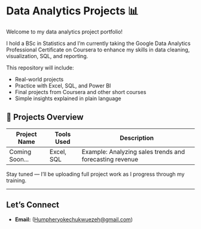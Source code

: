 # Data Analytics Projects 📊

Welcome to my data analytics project portfolio!

I hold a BSc in Statistics and I’m currently taking the Google Data Analytics Professional Certificate on Coursera to enhance my skills in data cleaning, visualization, SQL, and reporting.

This repository will include:
- Real-world projects
- Practice with Excel, SQL, and Power BI
- Final projects from Coursera and other short courses
- Simple insights explained in plain language

## 📁 Projects Overview

| Project Name | Tools Used | Description |
|--------------|------------|-------------|
| Coming Soon... | Excel, SQL | Example: Analyzing sales trends and forecasting revenue |

Stay tuned — I’ll be uploading full project work as I progress through my training.

---

## Let’s Connect
- **Email:** (Humpheryokechukwuezeh@gmail.com)

